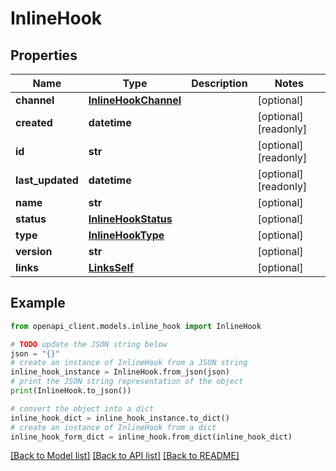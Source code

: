 # InlineHook


## Properties

Name | Type | Description | Notes
------------ | ------------- | ------------- | -------------
**channel** | [**InlineHookChannel**](InlineHookChannel.md) |  | [optional] 
**created** | **datetime** |  | [optional] [readonly] 
**id** | **str** |  | [optional] [readonly] 
**last_updated** | **datetime** |  | [optional] [readonly] 
**name** | **str** |  | [optional] 
**status** | [**InlineHookStatus**](InlineHookStatus.md) |  | [optional] 
**type** | [**InlineHookType**](InlineHookType.md) |  | [optional] 
**version** | **str** |  | [optional] 
**links** | [**LinksSelf**](LinksSelf.md) |  | [optional] 

## Example

```python
from openapi_client.models.inline_hook import InlineHook

# TODO update the JSON string below
json = "{}"
# create an instance of InlineHook from a JSON string
inline_hook_instance = InlineHook.from_json(json)
# print the JSON string representation of the object
print(InlineHook.to_json())

# convert the object into a dict
inline_hook_dict = inline_hook_instance.to_dict()
# create an instance of InlineHook from a dict
inline_hook_form_dict = inline_hook.from_dict(inline_hook_dict)
```
[[Back to Model list]](../README.md#documentation-for-models) [[Back to API list]](../README.md#documentation-for-api-endpoints) [[Back to README]](../README.md)


